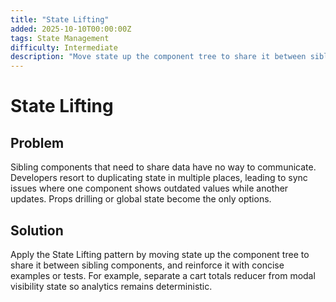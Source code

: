 ```yaml
---
title: "State Lifting"
added: 2025-10-10T00:00:00Z
tags: State Management
difficulty: Intermediate
description: "Move state up the component tree to share it between sibling components."
---
```

# State Lifting

## Problem

Sibling components that need to share data have no way to communicate. Developers resort to duplicating state in multiple places, leading to sync issues where one component shows outdated values while another updates. Props drilling or global state become the only options.

## Solution

Apply the State Lifting pattern by moving state up the component tree to share it between sibling components, and reinforce it with concise examples or tests. For example, separate a cart totals reducer from modal visibility state so analytics remains deterministic.
